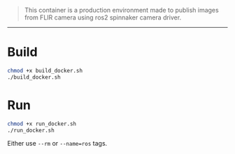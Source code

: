 
> This container is a production environment made to publish images from FLIR camera using ros2 spinnaker camera driver.

---
# Build
```bash
chmod +x build_docker.sh
./build_docker.sh
```

# Run
```bash
chmod +x run_docker.sh
./run_docker.sh
```
Either use `--rm` or `--name=ros` tags.

